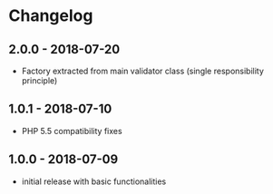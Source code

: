 # Changelog

## 2.0.0 - 2018-07-20

* Factory extracted from main validator class (single responsibility principle)

## 1.0.1 - 2018-07-10

* PHP 5.5 compatibility fixes

## 1.0.0 - 2018-07-09

* initial release with basic functionalities